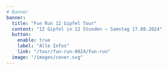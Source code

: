 ```yaml
---
# Banner
banner:
  title: "Fun Run 12 Gipfel Tour"
  content: "12 Gipfel in 12 Stunden – Samstag 17.08.2024"
  button:
    enable: true
    label: "Alle Infos"
    link: "/tour/fun-run-0824/fun-run"
  image: "/images/cover.svg"
---
```

